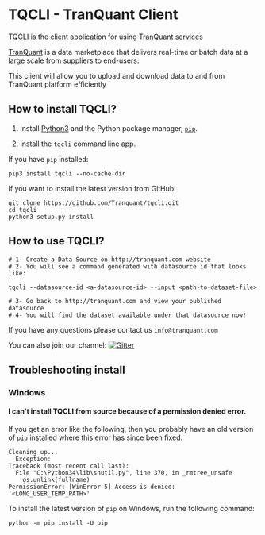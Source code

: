 
# TQCLI - TranQuant Client

TQCLI is the client application for using [TranQuant services](http://tranquant.com)

[TranQuant](http://tranquant.com) is a data marketplace that delivers real-time or batch data at a large scale from suppliers to end-users.

This client will allow you to upload and download data to and from TranQuant platform efficiently


## How to install TQCLI?

1) Install [Python3](https://www.python.org/downloads/) and the Python package manager, [`pip`](https://pip.pypa.io/en/stable/installing/).

2) Install the `tqcli` command line app.

If you have `pip` installed:

    pip3 install tqcli --no-cache-dir

If you want to install the latest version from GitHub:

    git clone https://github.com/Tranquant/tqcli.git
    cd tqcli
    python3 setup.py install

## How to use TQCLI?

    # 1- Create a Data Source on http://tranquant.com website
    # 2- You will see a command generated with datasource id that looks like:
    
    tqcli --datasource-id <a-datasource-id> --input <path-to-dataset-file>
    
    # 3- Go back to http://tranquant.com and view your published datasource
    # 4- You will find the dataset available under that datasource now!


If you have any questions please contact us `info@tranquant.com`

You can also join our channel: [![Gitter](https://badges.gitter.im/tqcli/Lobby.svg)](https://gitter.im/tqcli/Lobby?utm_source=badge&utm_medium=badge&utm_campaign=pr-badge&utm_content=body_badge)

## Troubleshooting install

### Windows

#### I can't install TQCLI from source because of a permission denied error.

If you get an error like the following, then you probably have an old version of `pip` installed where this error has since been fixed.

```
Cleaning up...
  Exception:
Traceback (most recent call last):
  File "C:\Python34\lib\shutil.py", line 370, in _rmtree_unsafe
    os.unlink(fullname)
PermissionError: [WinError 5] Access is denied: '<LONG_USER_TEMP_PATH>'
```

To install the latest version of `pip` on Windows, run the following command:

`python -m pip install -U pip`